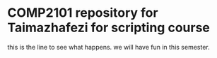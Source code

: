 # COMP2101 repository for Taimazhafezi for scripting course
 this is the line to see what happens. we will have fun in this semester.
